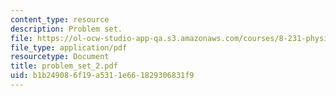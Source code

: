 ```yaml
---
content_type: resource
description: Problem set.
file: https://ol-ocw-studio-app-qa.s3.amazonaws.com/courses/8-231-physics-of-solids-i-fall-2006/b1b249086f19a5311e661829306831f9_problem_set_2.pdf
file_type: application/pdf
resourcetype: Document
title: problem_set_2.pdf
uid: b1b24908-6f19-a531-1e66-1829306831f9
---
```

